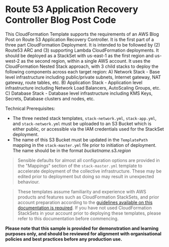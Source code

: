# Route 53 Application Recovery Controller Blog Post Code

This CloudFormation Template supports the requirements of an AWS Blog Post on Route 53 Application Recovery Controller.
It is the first part of a three part CloudFormation Deployment.  It is intended to be followed by (2) Route53 ARC and (3) supporting Lambda CloudFormation deployments.
It should be deployed as a StackSet with us-east-1 as the first region and us-west-2 as the second region, within a single AWS account.
It uses the CloudFormation Nested Stack approach, with 3 child stacks to deploy the following components across each target region:
A) Network Stack - Base level infrastructure including public/private subnets, Internet gateway, NAT gateway, route tables, etc.
B) Application Stack - Application level infrastructure including Network Load Balancers, AutoScaling Groups, etc.
C) Database Stack - Database level infrastructure including KMS Keys, Secrets, Database clusters and nodes, etc.

Technical Prerequisites:
* The three nested stack templates, `stack-network.yml`, `stack-app.yml`, and `stack-network.yml` must be uploaded to an S3 Bucket which is either public, or accessible via the IAM credentials used for the StackSet deployment.
* The name of this S3 Bucket must be updated in the `TemplatePath` mapping in the `stack-master.yml` file prior to initiation of deployment.  The name should be in the format _bucketname_.s3._region_

> Sensible defaults for almost all configuration options are provided in the "Mappings" section of the `stack-master.yml` template to accelerate deployment of the collective infrastructure. These may be edited prior to deployment but doing so may result in unexpected behaviour.

> These templates assume familiarity and experience with AWS products and features such as CloudFormation StackSets, and prior account preparation according to the [guidelines available on this documentation is required](https://docs.aws.amazon.com/AWSCloudFormation/latest/UserGuide/stacksets-prereqs-self-managed.html).  If you have not used CloudFormation StackSets in your account prior to deploying these templates, please refer to this documentation before commencing.

**Please note that this sample is provided for demonstration and learning purposes only, and should be reviewed for alignment with organisational policies and best practices before any production use.**
